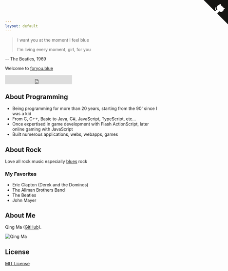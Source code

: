 ```yaml
---
layout: default
---
```


> I want you at the moment I feel blue
>
> I'm living every moment, girl, for you

-- The Beatles, 1969

Welcome to [foryou.blue](https://foryou.blue)

<iframe src="https://ghbtns.com/github-btn.html?user=foryoublue&type=follow&count=true&size=large" frameborder="0" scrolling="0" width="220px" height="30px"></iframe>

## About Programming

* Being programming for more than 20 years, starting from the 90' since I was a kid
* From C, C++, Basic to Java, C#, JavaScript, TypeScript, etc...
* Once expertised in game development with Flash ActionScript, later online gaming with JavaScript
* Built numerous applications, webs, webapps, games

## About Rock

Love all rock music especially [blues](https://foryou.blue) rock

### My Favorites

* Eric Clapton (Derek and the Dominos)
* The Allman Brothers Band
* The Beatles
* John Mayer

## About Me

Qing Ma ([GitHub](https://github.com/foryoublue)).

![Qing Ma](https://en.gravatar.com/userimage/36988420/7c0c3cdfe4b6185170bc00062a898977.png?size=150)

## License

[MIT License](https://qing.mit-license.org/)


<a href="https://github.com/foryoublue" class="github-corner"><svg width="80" height="80" viewBox="0 0 250 250" style="fill:#151513; color:#fff; position: absolute; top: 0; border: 0; right: 0;"><path d="M0,0 L115,115 L130,115 L142,142 L250,250 L250,0 Z"></path><path d="M128.3,109.0 C113.8,99.7 119.0,89.6 119.0,89.6 C122.0,82.7 120.5,78.6 120.5,78.6 C119.2,72.0 123.4,76.3 123.4,76.3 C127.3,80.9 125.5,87.3 125.5,87.3 C122.9,97.6 130.6,101.9 134.4,103.2" fill="currentColor" style="transform-origin: 130px 106px;" class="octo-arm"></path><path d="M115.0,115.0 C114.9,115.1 118.7,116.5 119.8,115.4 L133.7,101.6 C136.9,99.2 139.9,98.4 142.2,98.6 C133.8,88.0 127.5,74.4 143.8,58.0 C148.5,53.4 154.0,51.2 159.7,51.0 C160.3,49.4 163.2,43.6 171.4,40.1 C171.4,40.1 176.1,42.5 178.8,56.2 C183.1,58.6 187.2,61.8 190.9,65.4 C194.5,69.0 197.7,73.2 200.1,77.6 C213.8,80.2 216.3,84.9 216.3,84.9 C212.7,93.1 206.9,96.0 205.4,96.6 C205.1,102.4 203.0,107.8 198.3,112.5 C181.9,128.9 168.3,122.5 157.7,114.1 C157.9,116.9 156.7,120.9 152.7,124.9 L141.0,136.5 C139.8,137.7 141.6,141.9 141.8,141.8 Z" fill="currentColor" class="octo-body"></path></svg></a><style>.github-corner:hover .octo-arm{animation:octocat-wave 560ms ease-in-out}@keyframes octocat-wave{0%,100%{transform:rotate(0)}20%,60%{transform:rotate(-25deg)}40%,80%{transform:rotate(10deg)}}@media (max-width:500px){.github-corner:hover .octo-arm{animation:none}.github-corner .octo-arm{animation:octocat-wave 560ms ease-in-out}}</style>
